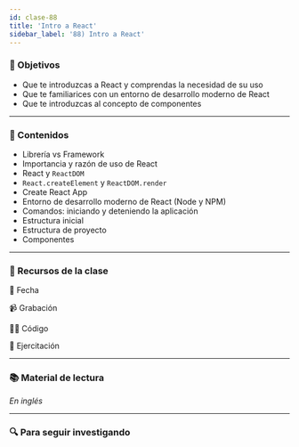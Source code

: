 ```yaml
---
id: clase-88
title: 'Intro a React'
sidebar_label: '88) Intro a React'
---
```


### 🏁 Objetivos

- Que te introduzcas a React y comprendas la necesidad de su uso
- Que te familiarices con un entorno de desarrollo moderno de React
- Que te introduzcas al concepto de componentes

---

### 📝 Contenidos

- Librería vs Framework
- Importancia y razón de uso de React
- React y `ReactDOM`
- `React.createElement` y `ReactDOM.render`
- Create React App
- Entorno de desarrollo moderno de React (Node y NPM)
- Comandos: iniciando y deteniendo la aplicación
- Estructura inicial
- Estructura de proyecto
- Componentes

---

### 🚀 Recursos de la clase

📆 Fecha

📹 Grabación

👩‍💻 Código

💪 Ejercitación

---

### 📚 Material de lectura

_En inglés_

---

### 🔍 Para seguir investigando
